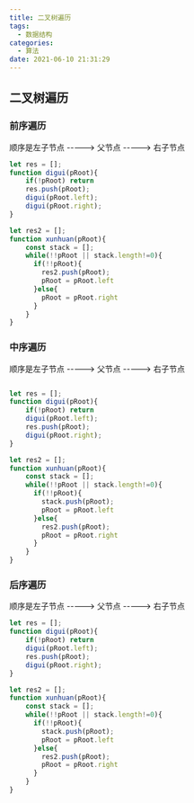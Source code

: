 ```yaml
---
title: 二叉树遍历
tags:
  - 数据结构
categories:
  - 算法
date: 2021-06-10 21:31:29
---
```


## 二叉树遍历

### 前序遍历

顺序是左子节点 -----> 父节点 -----> 右子节点

```javascript
let res = [];
function digui(pRoot){
    if(!pRoot) return 
    res.push(pRoot);
    digui(pRoot.left);
    digui(pRoot.right);
}

let res2 = [];
function xunhuan(pRoot){
    const stack = [];
    while(!!pRoot || stack.length!=0){
      if(!!pRoot){
        res2.push(pRoot);
        pRoot = pRoot.left
      }else{
        pRoot = pRoot.right
      }
    }
}

```





### 中序遍历

顺序是左子节点 -----> 父节点 -----> 右子节点

```javascript

let res = [];
function digui(pRoot){
    if(!pRoot) return 
    digui(pRoot.left);
    res.push(pRoot);
    digui(pRoot.right);
}

let res2 = [];
function xunhuan(pRoot){
    const stack = [];
    while(!!pRoot || stack.length!=0){
      if(!!pRoot){
        stack.push(pRoot);
        pRoot = pRoot.left
      }else{
        res2.push(pRoot);
        pRoot = pRoot.right
      }
    }
}

```





### 后序遍历

顺序是左子节点 -----> 父节点 -----> 右子节点

```javascript
let res = [];
function digui(pRoot){
    if(!pRoot) return 
    digui(pRoot.left);
    res.push(pRoot);
    digui(pRoot.right);
}

let res2 = [];
function xunhuan(pRoot){
    const stack = [];
    while(!!pRoot || stack.length!=0){
      if(!!pRoot){
        stack.push(pRoot);
        pRoot = pRoot.left
      }else{
        res2.push(pRoot);
        pRoot = pRoot.right
      }
    }
}

```

